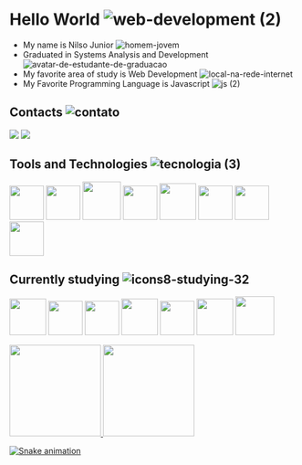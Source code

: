 # Hello World ![web-development (2)](https://user-images.githubusercontent.com/96146165/161612424-ed26c083-72b1-4de8-9430-136c9706cf09.png)

- My name is Nilso Junior ![homem-jovem](https://user-images.githubusercontent.com/96146165/161611849-8a551b3f-33be-4194-b587-0a82b925585a.png)
- Graduated in Systems Analysis and Development ![avatar-de-estudante-de-graduacao](https://user-images.githubusercontent.com/96146165/161611920-16bf0892-278c-4626-9d46-c1c03314a82f.png)
- My favorite area of study is Web Development ![local-na-rede-internet](https://user-images.githubusercontent.com/96146165/161611944-114009a6-0066-4ad2-acff-36806675b5c1.png)
- My Favorite Programming Language is Javascript ![js (2)](https://user-images.githubusercontent.com/96146165/161611971-f8ba400d-c538-40cf-b22c-f1ed4fa24c8e.png)

## Contacts ![contato](https://user-images.githubusercontent.com/96146165/161617884-b9a81cf2-ed81-4df6-a4cc-e243ba4e1fd6.png)

<div>
<a href="https://www.linkedin.com/in/nilsojr-webdeveloper/" target="_blank"><img src="https://img.shields.io/badge/-LinkedIn-%230077B5?style=for-the-badge&logo=linkedin&logoColor=white" target="_blank"></a>
<a href = "mailto:nilsojunior90@gmail.com"><img src="https://img.shields.io/badge/Gmail-D14836?style=for-the-badge&logo=gmail&logoColor=white" target="_blank"></a>
<!--<a href="https://instagram.com/nilso_jr97" target="_blank"><img src="https://img.shields.io/badge/-Instagram-%23E4405F?style=for-the-badge&logo=instagram&logoColor=white" target="_blank"></a> -->
</div>

## Tools and Technologies ![tecnologia (3)](https://user-images.githubusercontent.com/96146165/161613904-b39a6f2c-e214-4967-93df-76d93e4ca819.png)

<img src="https://cdn.jsdelivr.net/gh/devicons/devicon/icons/html5/html5-original.svg" width="60" height="60" /> <img src="https://cdn.jsdelivr.net/gh/devicons/devicon/icons/css3/css3-original.svg" width="60" height="60" /> <img src="https://cdn.jsdelivr.net/gh/devicons/devicon/icons/bootstrap/bootstrap-plain.svg" width="67" height="67" /> <img src="https://cdn.jsdelivr.net/gh/devicons/devicon/icons/javascript/javascript-original.svg" width="60" height="60" /> <img src="https://cdn.jsdelivr.net/gh/devicons/devicon/icons/npm/npm-original-wordmark.svg" width="64" height="64" /> <img src="https://cdn.jsdelivr.net/gh/devicons/devicon/icons/yarn/yarn-original.svg" width="60" height="60" /> <img src="https://cdn.jsdelivr.net/gh/devicons/devicon/icons/git/git-original.svg" width="60" height="60" /> <img src="https://cdn.jsdelivr.net/gh/devicons/devicon/icons/vscode/vscode-original.svg" width="60" height="60"/>

## Currently studying ![icons8-studying-32](https://user-images.githubusercontent.com/96146165/171849005-9312b858-b17f-45d7-835b-9117d57002d8.png)

<img src="https://cdn.jsdelivr.net/gh/devicons/devicon/icons/nodejs/nodejs-original.svg" width="64" height="64" /> <img src="https://cdn.jsdelivr.net/gh/devicons/devicon/icons/express/express-original-wordmark.svg" width="60" height="60" /> <img src="https://cdn.jsdelivr.net/gh/devicons/devicon/icons/typescript/typescript-original.svg" width="60" height="60" /> <img src="https://cdn.jsdelivr.net/gh/devicons/devicon/icons/mongodb/mongodb-original.svg" width="64" height="64" /> <img src="https://cdn.jsdelivr.net/gh/devicons/devicon/icons/jest/jest-plain.svg" width="60" height="60" /> <img src="https://cdn.jsdelivr.net/gh/devicons/devicon/icons/linux/linux-original.svg" width="64" height="64"/> <img src="https://cdn.jsdelivr.net/gh/devicons/devicon/icons/bash/bash-original.svg" width="68" height="68"/>
          
<!-- Estátisticas -->
<div>
<a href="https://github.com/Nilso97">
<img height="160em" src="https://github-readme-stats.vercel.app/api/top-langs/?username=Nilso97&layout=compact&langs_count=7&theme=react"/>
<img height="160em" src="https://github-readme-stats.vercel.app/api?username=Nilso97&show_icons=true&theme=react"/> 
</div>

<!-- Snake Grid -->

![Snake animation](https://github.com/Nilso97/Nilso97/blob/output/github-contribution-grid-snake.svg)
